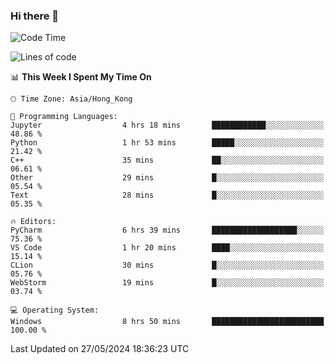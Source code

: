 ### Hi there 👋

<!--
**RoiexLee/RoiexLee** is a ✨ _special_ ✨ repository because its `README.md` (this file) appears on your GitHub profile.

Here are some ideas to get you started:

- 🔭 I’m currently working on ...
- 🌱 I’m currently learning ...
- 👯 I’m looking to collaborate on ...
- 🤔 I’m looking for help with ...
- 💬 Ask me about ...
- 📫 How to reach me: ...
- 😄 Pronouns: ...
- ⚡ Fun fact: ...
-->

<!--START_SECTION:waka-->
![Code Time](http://img.shields.io/badge/Code%20Time-546%20hrs%2035%20mins-blue)

![Lines of code](https://img.shields.io/badge/From%20Hello%20World%20I%27ve%20Written-38.4%20thousand%20lines%20of%20code-blue)

📊 **This Week I Spent My Time On** 

```text
🕑︎ Time Zone: Asia/Hong_Kong

💬 Programming Languages: 
Jupyter                  4 hrs 18 mins       ████████████░░░░░░░░░░░░░   48.86 % 
Python                   1 hr 53 mins        █████░░░░░░░░░░░░░░░░░░░░   21.42 % 
C++                      35 mins             ██░░░░░░░░░░░░░░░░░░░░░░░   06.61 % 
Other                    29 mins             █░░░░░░░░░░░░░░░░░░░░░░░░   05.54 % 
Text                     28 mins             █░░░░░░░░░░░░░░░░░░░░░░░░   05.35 % 

🔥 Editors: 
PyCharm                  6 hrs 39 mins       ███████████████████░░░░░░   75.36 % 
VS Code                  1 hr 20 mins        ████░░░░░░░░░░░░░░░░░░░░░   15.14 % 
CLion                    30 mins             █░░░░░░░░░░░░░░░░░░░░░░░░   05.76 % 
WebStorm                 19 mins             █░░░░░░░░░░░░░░░░░░░░░░░░   03.74 % 

💻 Operating System: 
Windows                  8 hrs 50 mins       █████████████████████████   100.00 % 
```


 Last Updated on 27/05/2024 18:36:23 UTC
<!--END_SECTION:waka-->
